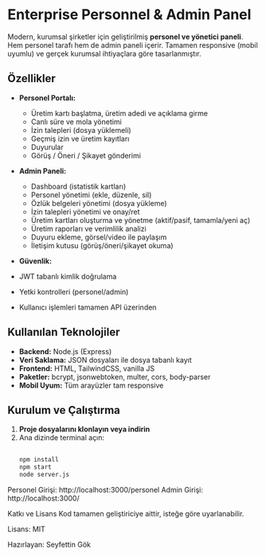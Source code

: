 # Enterprise Personnel & Admin Panel

Modern, kurumsal şirketler için geliştirilmiş **personel ve yönetici paneli**.  
Hem personel tarafı hem de admin paneli içerir. Tamamen responsive (mobil uyumlu) ve gerçek kurumsal ihtiyaçlara göre tasarlanmıştır.
## Özellikler
- **Personel Portalı:**
  - Üretim kartı başlatma, üretim adedi ve açıklama girme
  - Canlı süre ve mola yönetimi
  - İzin talepleri (dosya yüklemeli)
  - Geçmiş izin ve üretim kayıtları
  - Duyurular
  - Görüş / Öneri / Şikayet gönderimi

- **Admin Paneli:**
  - Dashboard (istatistik kartları)
  - Personel yönetimi (ekle, düzenle, sil)
  - Özlük belgeleri yönetimi (dosya yükleme)
  - İzin talepleri yönetimi ve onay/ret
  - Üretim kartları oluşturma ve yönetme (aktif/pasif, tamamla/yeni aç)
  - Üretim raporları ve verimlilik analizi
  - Duyuru ekleme, görsel/video ile paylaşım
  - İletişim kutusu (görüş/öneri/şikayet okuma)
    
 - **Güvenlik:**
  - JWT tabanlı kimlik doğrulama
  - Yetki kontrolleri (personel/admin)
  - Kullanıcı işlemleri tamamen API üzerinden

## Kullanılan Teknolojiler

- **Backend:** Node.js (Express)
- **Veri Saklama:** JSON dosyaları ile dosya tabanlı kayıt
- **Frontend:** HTML, TailwindCSS, vanilla JS 
- **Paketler:** bcrypt, jsonwebtoken, multer, cors, body-parser
- **Mobil Uyum:** Tüm arayüzler tam responsive

## Kurulum ve Çalıştırma

1. **Proje dosyalarını klonlayın veya indirin**
2. Ana dizinde terminal açın:
   ```bash
    
   npm install
   npm start
   node server.js

Personel Girişi:
http://localhost:3000/personel
Admin Girişi:
http://localhost:3000/


Katkı ve Lisans
Kod tamamen geliştiriciye aittir, isteğe göre uyarlanabilir.

Lisans: MIT

Hazırlayan:
Seyfettin Gök

